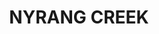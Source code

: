 ---
lastmod: '2025-04-06T06:05:20+00:00'
latitude: -33.539564
layout: suburb
longitude: 148.633991
postcode: '2804'
state: NSW
title: NYRANG CREEK
url: /nsw/nyrang-creek/
---